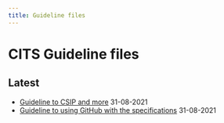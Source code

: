 ```yaml
---
title: Guideline files
---
```

CITS Guideline files
=================

Latest
------
- [Guideline to CSIP and more](./Guideline_IP_and_more_v1_0_0.pdf) 31-08-2021
- [Guideline to using GitHub with the specifications](./Guideline_using_GitHub_in_eArchivingBB_v1_0_0.pdf) 31-08-2021
